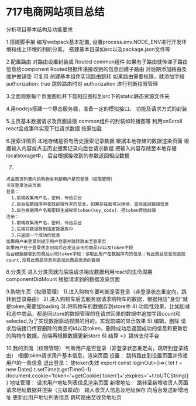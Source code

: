 # 717电商网站项目总结

  分析项目基本结构及功能要求

  1.搭建脚手架
    编写webpack基本配置,
    设置process.env.NODE_ENV进行开发环境和线上环境的判断分离，
    搭建基本目录如src以及package.json文件等

  2.配置路由
    对路由设置封装成 Routed common组件 
    如果有子路由就传递子路由信息给component
    Routed根据传递接收到的信息创建子路由
    对后期添加路由及维护做铺垫 可复用
    创建基本组件实现路由跳转
    如果路由需要权限，就添加字段 authorization: true
    跳转路由时对 authorization 进行判断权限管理


  3.全面观察每个页面图标并下载相应图标到src下的static静态资源文件夹

  4.用nodejs搭建一个静态服务器，准备一定的模拟接口。
    功能及请求方式的封装

  5.主页基本数据请求及页面排版
    common组件的封装如轮播图等
    利用onScroll react合成事件实现下拉请求数据  按需加载

  6.搜索详情页
    本地存储是否有历史搜索记录数据
    根据本地存储的数据渲染页面
    根据输入内容或点击历史搜索记录向后台请求数据
    把输入内容存储至本地存储localstorage中，
    后台根据接收到的参数返回相应数据

  7.
    点击首页列表内的购物车判断用户是否登录（权限管理）
    书写登录注册页面
    登录：
      1.前端收集用户名，密码，传给后台
      2.后台在数据库中查找前端传来的信息，如果存在就可以继续，否则返回错误信息
      3.后台根据用户名和密码生成秘钥token(key_code)，把token传给前端
    注册：
      1.前端收集用户名，密码，传给后台
      2.后端将数据存到指定数据库中
      3.只返回一个成功的信息
    如果用户未登录则提示用户登录并跳转路由至登录页
    如果用户处于登录状态则向后台发送点击的商品id以及token字段
    后台根据接收到的商品id和token字段：读取此用户在数据库内的信息；有此商品信息则追加count,没有此商品信息则追加此商品信息的数据
  
  8.分类页
    进入分类页就向后端请求相应数据利用react的生命周期componentDidMount
    根据请求到的数据渲染页面

  9.购物车页（权限管理）
    1).进入购物车要判断是否登录（非登录状态重定向，跳转到登录路由）
    2).进入购物车后去服务器请求购物车的数据，根据相应"身份"就是token,需要加loading
    3).将购物车的数据存到store中
    4).功能性效果，比如加减和选中商品，都是同store的数据管理的在请求回来的数据中追加字段count和selected,为了实现数据驱动视图的目的，实现前端的显示效果
    5).编辑，删除 请求后端接口传要删除的商品的id以及token，删除成功后返回成功的信息和更新后的购物车数据，前端再根据数据更新store
    6).结算 =》跳转支付平台
  
  10.我的页面（权限管理）
    判断用户是否登录（非登录状态重定向，跳转到登录路由）
    根据token请求用户基本信息，渲染页面
    设置：
      跳转路由到设置页面并传递用户的一些信息
      退出登录：
        使token失效
        export const loginOut=()=>{
          let t = new Date()
          t.setTime(t.getTime()-1)
          document.cookie='token='+getCookie('token')+';expires='+t.toUTCString()
        }
    地址管理：
      请求用户地址列表信息渲染页面
      新增地址：
        跳转至新增收货人页面
          请求地址数据并渲染（三级联动）
        输入收货人信息及地址保存
          向后台发送新增地址
          更新此用户地址列表信息
          跳转路由至收货地址页